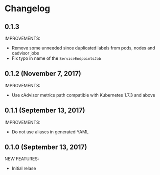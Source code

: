 # Changelog

## 0.1.3

IMPROVEMENTS:

- Remove some unneeded since duplicated labels from pods, nodes and cadvisor jobs
- Fix typo in name of the `ServiceEndpointsJob`

## 0.1.2 (November 7, 2017)

IMPROVEMENTS:

- Use cAdvisor metrics path compatible with Kubernetes 1.7.3 and above

## 0.1.1 (September 13, 2017)

IMPROVEMENTS:

- Do not use aliases in generated YAML

## 0.1.0 (September 13, 2017)

NEW FEATURES:

- Initial relase
